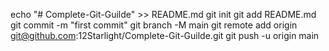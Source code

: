 echo "# Complete-Git-Guilde" >> README.md
git init
git add README.md
git commit -m "first commit"
git branch -M main
git remote add origin git@github.com:12Starlight/Complete-Git-Guilde.git
git push -u origin main